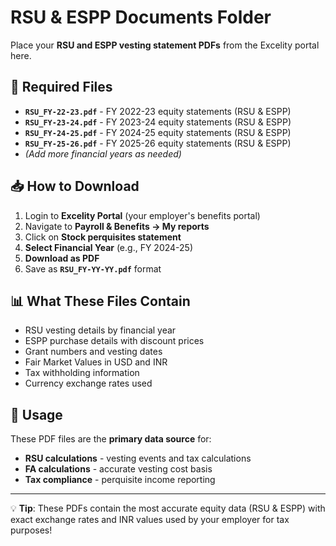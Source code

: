 # RSU & ESPP Documents Folder

Place your **RSU and ESPP vesting statement PDFs** from the Excelity portal here.

## 📄 Required Files
- **`RSU_FY-22-23.pdf`** - FY 2022-23 equity statements (RSU & ESPP)
- **`RSU_FY-23-24.pdf`** - FY 2023-24 equity statements (RSU & ESPP)
- **`RSU_FY-24-25.pdf`** - FY 2024-25 equity statements (RSU & ESPP)
- **`RSU_FY-25-26.pdf`** - FY 2025-26 equity statements (RSU & ESPP)
- *(Add more financial years as needed)*

## 📥 How to Download
1. Login to **Excelity Portal** (your employer's benefits portal)
2. Navigate to **Payroll & Benefits → My reports**
3. Click on **Stock perquisites statement**
4. **Select Financial Year** (e.g., FY 2024-25)
5. **Download as PDF**
6. Save as **`RSU_FY-YY-YY.pdf`** format

## 📊 What These Files Contain
- RSU vesting details by financial year
- ESPP purchase details with discount prices
- Grant numbers and vesting dates
- Fair Market Values in USD and INR
- Tax withholding information
- Currency exchange rates used

## 🎯 Usage
These PDF files are the **primary data source** for:
- **RSU calculations** - vesting events and tax calculations
- **FA calculations** - accurate vesting cost basis
- **Tax compliance** - perquisite income reporting

---
💡 **Tip**: These PDFs contain the most accurate equity data (RSU & ESPP) with exact exchange rates and INR values used by your employer for tax purposes!
